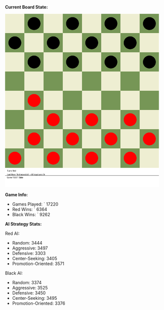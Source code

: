 
**Current Board State:**  
<!-- START_GIF -->
![Checkers Game](./checkers_game.gif)
<!-- END_GIF -->

**Game Info:**  
- Games Played: `<!-- GAMES_PLAYED --> 17220
- Red Wins: `<!-- RED_WINS --> 6364
- Black Wins: `<!-- BLACK_WINS --> 9262

<!-- AI_STATS -->
**AI Strategy Stats:**

Red AI:
- Random: 3444
- Aggressive: 3497
- Defensive: 3303
- Center-Seeking: 3405
- Promotion-Oriented: 3571

Black AI:
- Random: 3374
- Aggressive: 3525
- Defensive: 3450
- Center-Seeking: 3495
- Promotion-Oriented: 3376
